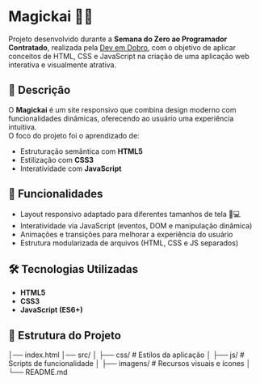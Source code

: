 # Magickai 🎩✨

Projeto desenvolvido durante a **Semana do Zero ao Programador Contratado**, realizada pela [Dev em Dobro](https://devemdobro.com/), com o objetivo de aplicar conceitos de HTML, CSS e JavaScript na criação de uma aplicação web interativa e visualmente atrativa.

## 📌 Descrição

O **Magickai** é um site responsivo que combina design moderno com funcionalidades dinâmicas, oferecendo ao usuário uma experiência intuitiva.  
O foco do projeto foi o aprendizado de:

- Estruturação semântica com **HTML5**  
- Estilização com **CSS3**  
- Interatividade com **JavaScript**  

## 🚀 Funcionalidades

- Layout responsivo adaptado para diferentes tamanhos de tela 📱💻  
- Interatividade via JavaScript (eventos, DOM e manipulação dinâmica)  
- Animações e transições para melhorar a experiência do usuário  
- Estrutura modularizada de arquivos (HTML, CSS e JS separados)  

## 🛠 Tecnologias Utilizadas

- **HTML5**  
- **CSS3**  
- **JavaScript (ES6+)**  

## 📂 Estrutura do Projeto

│── index.html
│── src/
│ ├── css/ # Estilos da aplicação
│ ├── js/ # Scripts de funcionalidade
│ ├── imagens/ # Recursos visuais e ícones
│
└── README.md

